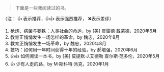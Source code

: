 > 下面是一些我阅读过的书。

（注： 👍 表示推荐，👍👍 表示强烈推荐， :x:表示差评）

1. 枪炮、病菌与钢铁：人类社会的命运，by [美] 贾雷德·戴蒙德，2020年6月
2. 教育正悄悄发生一场怎样的革命，by 魏忠，2020年8月
3. 教育正悄悄发生一场革命，by 魏忠，2020年8月
4. 技巧：如何用一年时间获得十年的经验，by 郝培强，2020年6月
5. 👍👍 如何阅读一本书，by [美] 莫提默·J.艾德勒 查尔斯·范多伦，2020年5月
6. 👍 少有人走的路，by M·斯科特·派克，2020年1月
